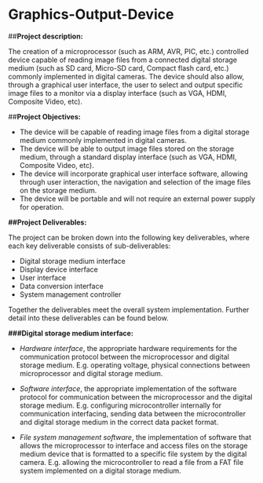 # Graphics-Output-Device

##**Project description:**

The creation of a microprocessor (such as ARM, AVR, PIC, etc.)  controlled device capable of reading image files from a connected digital storage medium (such as SD card, Micro-SD card, Compact flash card, etc.) commonly implemented in digital cameras. The device should also allow, through a graphical user interface, the user to select and output specific image files to a monitor via a display interface (such as VGA, HDMI, Composite Video, etc). 

##**Project Objectives:** 

- The device will be capable of reading image files from a digital storage medium commonly implemented in digital cameras. 
- The device will be able to output image files stored on the storage medium, through a standard display interface (such as VGA, HDMI, Composite Video, etc). 
- The device will incorporate graphical user interface software, allowing through user interaction, the navigation and selection of the image files on the storage medium. 
- The device will be portable and will not require an external power supply for operation.  


**##Project Deliverables:** 

The project can be broken down into the following key deliverables, where each key deliverable consists of sub-deliverables: 
- Digital storage medium interface 
- Display device interface 
- User interface   
- Data conversion interface 
- System management controller


Together the deliverables meet the overall system implementation. Further detail into these deliverables can be found below.

**###Digital storage medium interface:**

- *Hardware interface*, the appropriate hardware requirements for the communication protocol between the microprocessor and digital storage medium. E.g. operating voltage, physical connections between microprocessor and digital storage medium. 
 
- *Software interface*, the appropriate implementation of the software protocol for communication between the microprocessor and the digital storage medium. E.g. configuring microcontroller internally for communication interfacing, sending data between the microcontroller and digital storage medium in the correct data packet format. 

- *File system management software*, the implementation of software that allows the microprocessor to interface and access files on the storage medium device that is formatted to a specific file system by the digital camera. E.g. allowing the microcontroller to read a file from a FAT file system implemented on a digital storage medium. 



 
